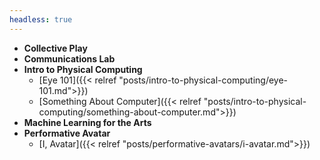 ```yaml
---
headless: true
---
```


- **Collective Play**
- **Communications Lab**
- **Intro to Physical Computing**
  - [Eye 101]({{< relref "posts/intro-to-physical-computing/eye-101.md">}})
  - [Something About Computer]({{< relref "posts/intro-to-physical-computing/something-about-computer.md">}})
- **Machine Learning for the Arts**
- **Performative Avatar**
  - [I, Avatar]({{< relref "posts/performative-avatars/i-avatar.md">}})
